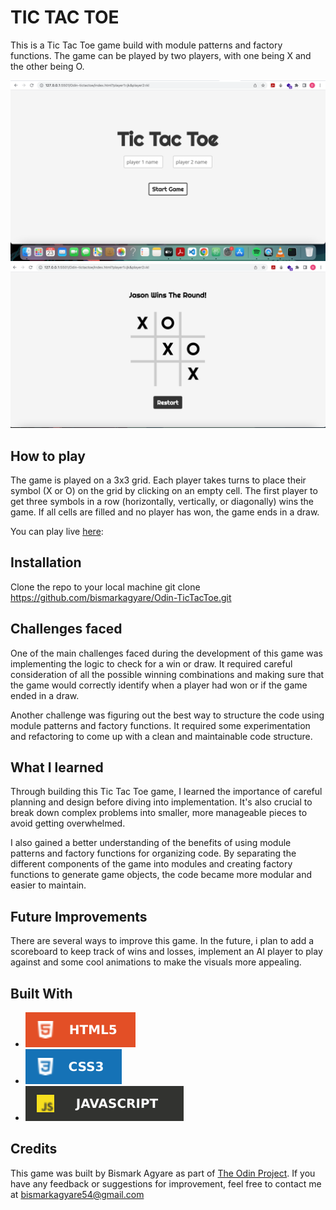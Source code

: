 # TIC TAC TOE

This is a Tic Tac Toe game build with module patterns and factory functions.
The game can be played by two players, with one being X and the other being O.

![Screenshot of the Tic Tac Toe game](./images/image1.png)
![Screenshot of the Tic Tac Toe game](./images/image2.png)


## How to play

The game is played on a 3x3 grid. Each player takes turns to place their symbol (X or O) on the grid by clicking on an empty cell. The first player to get three symbols in a row (horizontally, vertically, or diagonally) wins the game. If all cells are filled and no player has won, the game ends in a draw.

You can play live [here](https://bismarkagyare.github.io/Odin-TicTacToe/): 

## Installation

Clone the repo to your local machine
git clone https://github.com/bismarkagyare/Odin-TicTacToe.git


## Challenges faced

One of the main challenges faced during the development of this game was implementing the logic to check for a win or draw. It required careful consideration of all the possible winning combinations and making sure that the game would correctly identify when a player had won or if the game ended in a draw.

Another challenge was figuring out the best way to structure the code using module patterns and factory functions. It required some experimentation and refactoring to come up with a clean and maintainable code structure.

## What I learned

Through building this Tic Tac Toe game, I learned the importance of careful planning and design before diving into implementation. It's also crucial to break down complex problems into smaller, more manageable pieces to avoid getting overwhelmed.

I also gained a better understanding of the benefits of using module patterns and factory functions for organizing code. By separating the different components of the game into modules and creating factory functions to generate game objects, the code became more modular and easier to maintain.

## Future Improvements

There are several ways to improve this game. In the future, i plan to add a scoreboard to keep track of wins and losses, implement an AI player to play against and some cool animations to make the visuals more appealing.

## Built With

* ![My SVG Image](./images/html-img.svg)
* ![My SVG Image](./images/css-img.svg)
* ![My SVG Image](./images/js-img.svg)


## Credits

This game was built by Bismark Agyare as part of [The Odin Project](https://www.theodinproject.com/lessons/node-path-javascript-tic-tac-toe). If you have any feedback or suggestions for improvement, feel free to contact me at bismarkagyare54@gmail.com
